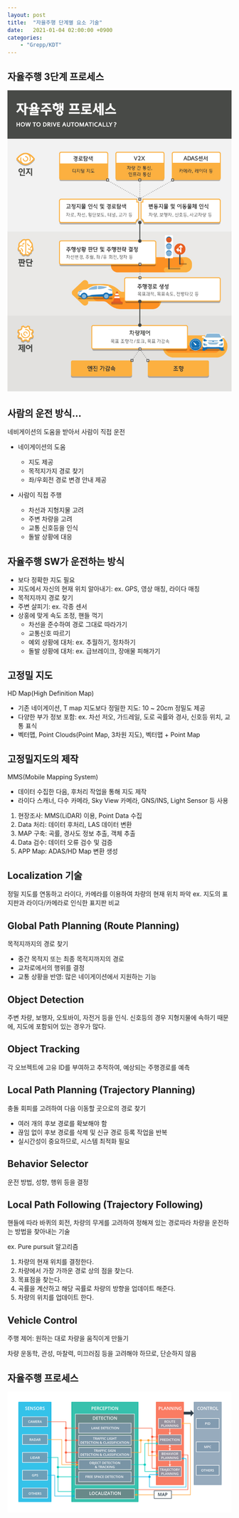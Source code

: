 ```yaml
---
layout: post
title:  "자율주행 단계별 요소 기술"
date:   2021-01-04 02:00:00 +0900
categories:
    - "Grepp/KDT"
---
```


## 자율주행 3단계 프로세스

![자율주행 프로세스](/assets/k-digital-training/selfdriving_process1.jpg)



## 사람의 운전 방식...

네비게이션의 도움을 받아서 사람이 직접 운전

- 네이게이션의 도움
    - 지도 제공
    - 목적지가지 경로 찾기
    - 좌/우회전 경로 변경 안내 제공

- 사람이 직접 주행
    - 차선과 지형지물 고려
    - 주변 차량을 고려
    - 교통 신호등을 인식
    - 돌발 상황에 대응



## 자율주행 SW가 운전하는 방식
- 보다 정확한 지도 필요
- 지도에서 자신의 현재 위치 알아내기: ex. GPS, 영상 매칭, 라이다 매칭
- 목적지까지 경로 찾기
- 주변 살피기: ex. 각종 센서
- 상홍에 맞게 속도 조정, 핸들 꺽기
    - 차선을 준수하여 경로 그대로 따라가기
    - 교통신호 따르기
    - 예외 상황에 대처: ex. 추월하기, 정차하기
    - 돌발 상황에 대처: ex. 급브레이크, 장애물 피해가기


    
## 고정밀 지도

HD Map(High Definition Map)
- 기존 네이게이션, T map 지도보다 정밀한 지도: 10 ~ 20cm 정밀도 제공
- 다양한 부가 정보 포함: ex. 차선 저오, 가드레일, 도로 곡률와 경사, 신호등 위치, 교통 표식
- 벡터맵, Point Clouds(Point Map, 3차원 지도), 벡터맵 + Point Map



## 고정밀지도의 제작

MMS(Mobile Mapping System)
- 데이터 수집한 다음, 후처리 작업을 통해 지도 제작
- 라이다 스캐너, 다수 카메라, Sky View 카메라, GNS/INS, Light Sensor 등 사용

1. 현장조사: MMS(LiDAR) 이용, Point Data 수집
2. Data 처리: 데이터 후처리, LAS 데이터 변환
3. MAP 구축: 곡률, 경사도 정보 추출, 객체 추출
4. Data 검수: 데이터 오류 검수 및 검증
5. APP Map: ADAS/HD Map 변환 생성



## Localization 기술

정밀 지도를 연동하고 라이다, 카메라를 이용하여 차량의 현재 위치 파악 ex. 지도의 표지판과 라이다/카메라로 인식한 표지판 비교



## Global Path Planning (Route Planning)

목적지까지의 경로 찾기
- 중간 목적지 또는 최종 목적지까지의 경로
- 교차로에서의 행위를 결정
- 교통 상황을 반영: 많은 네이게이션에서 지원하는 기능



## Object Detection

주변 차량, 보행자, 오토바이, 자전거 등을 인식. 신호등의 경우 지형지물에 속하기 때문에, 지도에 포함되어 있는 경우가 많다.



## Object Tracking

각 오브젝트에 고유 ID를 부여하고 추적하여, 예상되는 주행경로를 예측



## Local Path Planning (Trajectory Planning)

충돌 회피를 고려하여 다음 이동할 곳으로의 경로 찾기

- 여러 개의 후보 경로를 확보해야 함
- 끊임 없이 후보 경로를 삭제 및 신규 경로 등록 작업을 반복
- 실시간성이 중요하므로, 시스템 최적화 필요



## Behavior Selector

운전 방법, 성향, 행위 등을 결정



## Local Path Following (Trajectory Following)

핸들에 따라 바퀴의 회전, 차량의 무게를 고려하여 정해져 있는 경로따라 차량을 운전하는 방법을 찾아내는 기술

ex. Pure pursuit 알고리즘

1. 차량의 현재 위치를 결정한다.
2. 차량에서 가장 가까운 경로 상의 점을 찾는다.
3. 목표점을 찾는다.
4. 곡률을 계산하고 해당 곡률로 차량의 방향을 업데이트 해준다.
4. 차량의 위치를 업데이트 한다.



## Vehicle Control

주행 제어: 원하는 대로 차량을 움직이게 만들기

차량 운동학, 관성, 마찰력, 미끄러짐 등을 고려해야 하므로, 단순하지 않음



## 자율주행 프로세스

![자율주행 프로세스](/assets/k-digital-training/selfdriving_process2.png)
